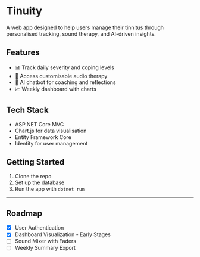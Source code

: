 # Tinuity

A web app designed to help users manage their tinnitus through personalised tracking, sound therapy, and AI-driven insights.

## Features

- 📊 Track daily severity and coping levels
- 🎵 Access customisable audio therapy
- 🤖 AI chatbot for coaching and reflections
- 📈 Weekly dashboard with charts

## Tech Stack

- ASP.NET Core MVC
- Chart.js for data visualisation
- Entity Framework Core
- Identity for user management

## Getting Started

1. Clone the repo
2. Set up the database
3. Run the app with `dotnet run`

---

## Roadmap

- [x] User Authentication
- [x] Dashboard Visualization - Early Stages
- [ ] Sound Mixer with Faders
- [ ] Weekly Summary Export
